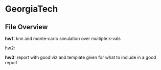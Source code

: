 # GeorgiaTech

## File Overview

**hw1:** knn and monte-carlo simulation over multiple k-vals

hw2: 

**hw3:** report with good viz and template given for what to include in a good report
